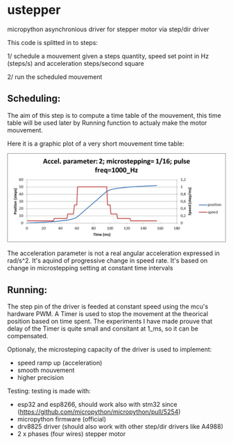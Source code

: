 # ustepper
micropython asynchronious driver for stepper motor via step/dir driver

This code is splitted in to steps:

1/ schedule a mouvement given a steps quantity, speed set point in Hz (steps/s) and acceleration steps/second square

2/ run the scheduled mouvement

## Scheduling:

The aim of this step is to compute a time table of the mouvement, this time table will be used later by Running function to actualy make the motor mouvement.

Here it is a graphic plot of a very short mouvement time table:


![Mouvemet profile 01](MvtProfile_01.png)

The acceleration parameter is not a real angular acceleration expressed in rad/s^2.
It's aquind of progressive change in speed rate.
It's based on change in microstepping setting at constant time intervals


## Running:

  The step pin of the driver is feeded at constant speed using the mcu's hardware PWM.
A Timer is used to stop the movement at the theorical position based on time spent.
The experiments I have made prouve that delay of the Timer is quite small and consitant at 1_ms, so it can be compensated.

Optionaly, the microsteping capacity of the driver is used to implement:
- speed ramp up (acceleration)
- smooth mouvement
- higher precision


Testing:
testing is made with:
- esp32 and esp8266, should work also with stm32 since (https://github.com/micropython/micropython/pull/5254)
- micropython firmware (official)
- drv8825 driver (should also work with other step/dir drivers like A4988)
- 2 x phases (four wires) stepper motor



